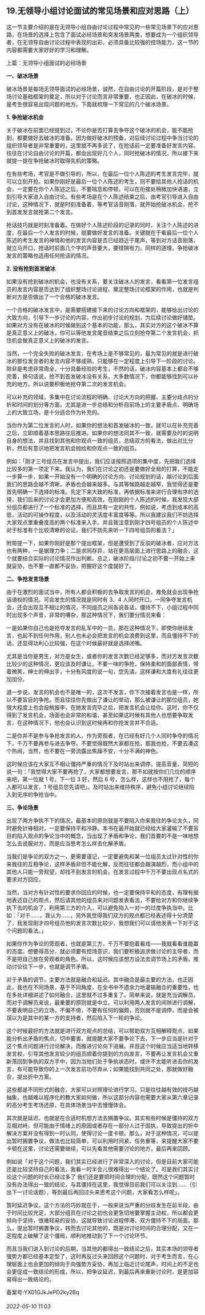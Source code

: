 ## 19.无领导小组讨论面试的常见场景和应对思路（上）
这一节主要介绍的是在无领导小组自由讨论过程中常见的一些常见场景下的应对思路，在场景的选择上包含了面试必经场景和突发场景两类，想要成为一个组织领导者，在无领导自由讨论过程中表现的出彩，必须具备比较强的控场能力，这一节的内容都需要大家好好的学习和理解。


上篇：无领导小组面试的必经场景


**一、破冰场景**


破冰场景是每场无领导面试的必经场景，诚然，在自由讨论的开篇阶段，是对于整场讨论基础框架的奠定，所以对于讨论而言非常重要，也正因此，在破冰的时候，是考生很容易出现问题的地方。下面就梳理一下常见的几个破冰场景。


**1. 争抢破冰机会**


关于破冰在前面已经提到过，不论你是否打算去争夺这个破冰的机会，能不能抢到，都要做好去破冰的准备。因为做好破冰的预备，对后续讨论过程中争当讨论的组织领导者是非常重要的，这里就不再多说了，在抢话前一定要准备好发言内容。往往在讨论自由讨论的开篇，都会出现好几个人，同时抢破冰的情况，所以接下来就提一提在争抢破冰时取得先机的策略。


在有些考场，考官是不做引导的，所以，在最后一位个人陈述的考生发言完毕，就可以立刻开抢。如果你刚好是最后一位个人陈述的考生，则不要给其他人抢话的机会，一定要在你个人陈述之后，不要喘息和停顿，可以在衔接处稍微加快语速，立刻引导大家进入自由讨论。有些考场是在个人陈述结束之后，由考官引导进入自由讨论，这种情况下，就是时刻准备着，等考官话音刚落，就开始抢破冰机会，抢不到首发发言就抢第二个发言。


抢话技巧就是时刻准备着。在做好个人陈述阶段的记录的同时，关注个人陈述的进度，在最后一个人发言的时候，就要做好发言的准备。关键就在于看最后一位个人陈述的考生发言的神情和他的发言内容是否已经趋近于尾声，等到对方话音刚落，就立马开口，抢话时前面几个字的声音要大，要铿锵有力。同样的道理，争抢破冰发言的策略也适用任何抢话的情况。


**2. 没有抢到首发破冰**


如果没有抢到破冰的机会，也没有关系，要关注破冰人的发言，看看第一位发言组员的发言内容是否达到了组织整场讨论进程、奠定整场讨论框架的作用，也就是判断对方是否做出了一个合格的破冰发言。


一个合格的破冰发言中，是需要搭建接下来的讨论方向和框架的，能够给出讨论的大致方向，引导下一步讨论的内容，作出初步讨论的规划，为后续讨论做好铺垫。如果对方没有在破冰的时候做到这个基本的功能，那么，其实对方的这个破冰不算是真正意义上的破冰，你可以等他发言尾音结束之后立刻抢夺第二个发言机会，抓住机会做真正意义上的破冰的发言。


当然，一个完全失败的破冰发言，在考场上是不够常见的，最为常见的就是进行破冰的那位发言者的发言内容不够成熟，只能够在一定程度上引导下一阶段的讨论。除非是考虑非常周全，十分具备经验的考生，不然的话，破冰内容基本上都会不够完善，换句话说，抢不到首发破冰没有关系，大多数情况下，你都能够找到可以补充的地方。所以说要积极地抢夺第二次的发言机会。


可以补充的领域，多集中在讨论流程的明确、讨论大方向的把握、主要分歧点的分析和时间的划分等方面，尤其是进一步总结和分析目前场上的主要矛盾点、明确场上的大致立场，是十分适合作为补充的。


当你作为第二位发言的人时，如果你的想法和首发破冰的一致，就可以在补充完善之后，立即顺着基本思路往后推进。如果你的想法同其不一致，就需要及时的说明自身的想法，并且找到其他和你观点一致的组员，总结双方的看法，做出对比分析，然后有意识地把发言机会抛给和你观点一致的组员。


例如：「刚才三号组员在发言中提出，我们应该按照选项的集中度，先把我们选择比较多的第一项定下来。我认为，我们在讨论之初还是要做好全局的打算，不能走一步算一步，如果一开始没有一个明确的讨论方向、讨论规划的话，越讨论到后面我们的思路会越不清晰，矛盾也会越来越多。与其等候路越走越窄，我觉得还是要首先明确一下选择的标准。先定下来大致的标准，再依据标准来进行合理有序的选择，我们后来的讨论才会更加方便和高效。在刚刚的个人陈述的时候，我发现大部分组员都进行了一个标准的选择，而且具有一定的共性，例如说，考虑到成本的高低，活动的可操作程度，以及活动的灵活度丰富度等等。所以我建议我们不妨选择大家观点里重叠度高的两个标准来入手。并且我注意到刚才四号组员的个人陈述中对于标准有个比较清晰的论证，我们不妨先来听一下四号组员的看法？」


附带提一下，如果你刚好是那个提出框架，但是遭受到了反驳的破冰者，应对方法也有两种，一是据理力争；二是求同存异，站在更高层面上进行思路上的融合，这个就要结合实际的讨论情况作出判断。总之，破冰阶段/讨论之初不要一开始上来就妥协，也不要一直都不妥协，把握好这个度就好了。


**二、争抢发言场景**


由于在激烈的面试当中，所有人都会积极的去争取发言的机会，难免就会出现争抢话语权的情况。可会发生的情况就是同时有 3、4 人同时开口，一同争夺发言机会，还会出现互不相让的情况，不同组员之间各说各话，僵持不下，小组过程中同时出现多个声音，非常的嘈杂，那这种情况下，我们要分情况来看：


一是如果你自己也是抢夺发言的乱军中的一员，那在这种情况下，即使你继续发言，也起不到任何作用，别人也未必会把发言的机会浪费到这里，而且僵持不下的话，还显得功利心比较强，在这个时候最好就是选择闭嘴。


尤其是当你是男生，对方是女生，或者你的发言次数已经足够多，而对方发言次数比较少的这种情况，更应该及时谦让，不要一味的争抢，保持柔和的面部表情，带着微笑，绅士的伸出手，十分有风度的说一句，您先请，这样谦和大度有礼往往更加加分。


退一步说，发言的机会也不是唯一的，这次不发言，你下次接着发言也是一样，所以不要盲目的争抢。而且往往你先做出了谦让的举动，那么被谦让的那位组员，她很大程度上也会投桃报李，在她发言完毕之后，把发言机会让给你。这时，你不仅得到了发言机会，场面也会非常的和谐，甚至如果这时候有其他人也想要争取发言，在这种情况下，他也会认识到这时候再和你抢发言并不合适。


二是你并不是参与争抢发言的人，作为旁观者，在已经有好几个人同时争夺的情况下，千万不要再参与进去争夺。不要觉得既然大家都在抢，那我也抢，不要去凑这个热闹，当然，也不要在一旁流露出焦躁不安，十分不满的神色。


这时候应该在大家互不相让僵持严重的情况下及时站出来调停，提高音量，简短的说一句：「我觉得大家不要再抢了，大家都想要发言，那不如就按你们几位的顺序来吧，第一位就 1 号，下一位 3 好，然后 6 号，怎么样，这样也不用抢了，每个人都可以发言，1 号组员您先请吧」。及时站出来维持秩序，避免小组讨论继续陷入到无序的争抢当中。


**三、争论场景**


出现了两方争执不下的情况，最基本的原则就是不要陷入你来我往的争论太久，同时避免针锋相对，一定要保持平和冷静。本书在最开始就已经给大家灌输了不要盲目的陷入观点的争论当中的概念，当出现了矛盾和争论，我们首要的不是一味地想怎么去说服对方，而是应当思考怎么样去化解矛盾。


当我们是争论的双方之一，更需要谨记，一定要避免和某一位组员太过针对性的你来我往的互相争论，这样矛盾非但不能化解，反而往往都会越演越烈，而小组中的其他人只能一旁观望，却找不到发言的机会。在发言过程中千万不要出现点名式的要求对方回应。


当然，当对方有针对性的要求你回应的时候，也一定要保持平和的态度，有理有据地表述自己的观点，然后请其他的组员来对问题发表看法，不要给对方和你继续争执下去的机会了，利用第三方的介入，可以避免陷入一对一的过度争执当中。比如：「对于……，我认为……，另外我觉得我们双方的观点都已经表述得十分清楚了，我发现刚才四号组员他的发言次数比较少，我想我们可以请他发表一下对于这个问题的看法。」


如果你作为争论的旁观者，也就是第三方，千万不要抱着看戏——我就看看谁能赢的态度。想要得高分，就必须要有控场意识，我们要积极追求做讨论的主导者，而不是把自己放在旁观者的角色。所以，这时候应该想方设法去调节场上的矛盾，推动讨论往下一步，也就是调节矛盾。


对于矛盾的调节，主要方法就是融合和延迟。其中融合是最主要的方法，也正因此，我也在不同场景，基于不同角度，在全书中不遗余力地灌输融合的重要性，也在多处详细讲述了如何融合，这里就不过多重复了。简单来说，就是充当调解员，而对于调解员来说，最重要的原则就是中立。可以利用两人发言的间隙进行调解，不要表明自己的立场，不偏不倚，不要有任何的偏颇，否则就不是调停，而是会被误以为是其中的某一方的支持者，然后陷入下一轮的争论。


这个时候最好的方法就是进行双方观点的总结，可以帮助双方互相解释观点，如果能分析出矛盾的焦点，切中要害，就提醒大家不要争论下去，下一步应当是针对于这个焦点问题进行讨论解决，而推进讨论向下进展。并且这个时候应当适当地转移发言权，引导其他发言较少的组员顺着你提到的方向发言，不要再让发言机会又重新落回到争执的双方手中，因为当他们处于争执状态时，或许不太能听进去你的发言，有可能导致你的上一次发言前功尽弃从；如果能找到共同之处，那就做好融合，提出折中方案。


这些都是不同形式的融合，大家可以对照理论进行学习，只是往往越有效的技巧越抽象，也越难以程序化的教大家如何做，所以这部分内容也需要大家从第六章记录的高分考生考场还原，在具体场景当中去慢慢体会。


其次就是延迟，也就是在合适时机想方法去搁置争议。其实有些时候是僵持的双方互相对峙，但可能由于情绪上的原因或者存在一部分人过于固执，导致提出的折中解决方案并没有得到一时认同，使得讨论一度卡顿。那么，对于这种情况，可以提出暂时搁置争议，做法也比较简单，可以利用时间紧、任务重等，来提醒大家不要卡顿在这里，讨论还需要继续，可以先看其他需要讨论的地方，最后再来回顾。


例如说「对于这个问题，我们其实已经进行了非常深入的讨论，但是目前大家可能还是比较坚持自己的看法，我看一时半会儿很难得出一个结论了。可是我们其实讨论这个问题的时长已经过多了 我们还是要把时间合理的分配，既然这个问题暂时没有办法得出一致的结论，与其僵持在这里，我觉得目前我们可以关注到……（引出下一讨论话题），等到最后再回过头来思考这个问题，大家看怎么样呢」。   


暂时延迟争议，这个方法的巧妙就在于，一般来说当严重的分歧发生在前半段，由于时间比较充足，大部分组员在讨论之初也会更急切地要掌握主动权，所以都会更倾向于坚持，很难轻易的妥协，这就导致讨论进程停滞，双方僵持不下的局面。那么，提出暂时搁置争议，转而去讨论其他的，既是对讨论时间的合理分配，又在一定程度上破解了这个僵局，顺利地推动到了下一个讨论环节。


而且当我们进入到讨论的后期，当其他的都得出一致结论之后，其实本场的领导者强势方都已经基本定型了，这时再反过头来回顾这个问题时，对于考生而言，在心理层面上也会更加的倾向于向强势方妥协，再加上临近讨论尾声，时间上的不足也会更促成一致结论的形成，所以，把争议延迟，到最后再来重新讨论时，是更加容易得出一致结论的。


备案号:YX01GJkJePD2ky2Bq


###### 2022-05-10 11:03
